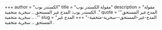 +++
author = "الكسندر بوب"
title = "مقولة الكسندر بوب"
description = "مقولة الكسندر بوب: المدح غير المستحق .. سخرية متخفية ."
quote = '''المدح غير المستحق .. سخرية متخفية .''' 
slug = "المدح-غير-المستحق--سخرية-متخفية-"
+++
المدح غير المستحق .. سخرية متخفية .
